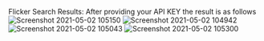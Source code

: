 Flicker Search Results:
After providing your API KEY the result is as follows
![Screenshot 2021-05-02 105150](https://user-images.githubusercontent.com/58944717/116803610-f613ab80-ab36-11eb-8164-ca88387827bf.png)
![Screenshot 2021-05-02 104942](https://user-images.githubusercontent.com/58944717/116803607-f3b15180-ab36-11eb-9188-fd4552a4b841.png)
![Screenshot 2021-05-02 105043](https://user-images.githubusercontent.com/58944717/116803609-f57b1500-ab36-11eb-9803-52b629976093.png)
![Screenshot 2021-05-02 105300](https://user-images.githubusercontent.com/58944717/116803611-f6ac4200-ab36-11eb-939b-4d17a8cafaa7.png)
